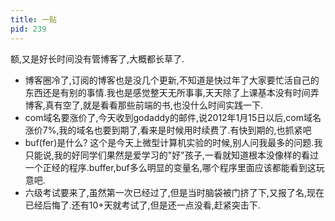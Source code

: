 ```yaml
---
title: 一贴
pid: 239
---
```

额,又是好长时间没有管博客了,大概都长草了.

* 博客圈冷了,订阅的博客也是没几个更新,不知道是快过年了大家要忙活自己的东西还是有别的事情.我也是感觉整天无所事事,天天除了上课基本没有时间弄博客,真有空了,就是看看那些前端的书,也没什么时间实践一下.
* com域名要涨价了,今天收到godaddy的邮件,说2012年1月15日以后,com域名涨价7%,我的域名也要到期了,看来是时候用时续费了.有快到期的,也抓紧吧
* buf(fer)是什么? 这个是今天上微型计算机实验的时候,别人问我最多的问题.我只能说,我的好同学们果然是爱学习的"好"孩子,一看就知道根本没像样的看过一个正经的程序.buffer,buf多么明显的变量名,哪个程序里面应该都能看到这玩意吧.
* 六级考试要来了,虽然第一次已经过了,但是当时脑袋被门挤了下,又报了名,现在已经后悔了.还有10+天就考试了,但是还一点没看,赶紧突击下.
